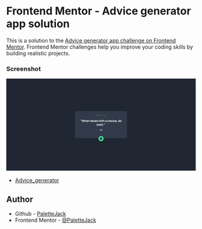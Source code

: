 # Frontend Mentor - Advice generator app solution

This is a solution to the [Advice generator app challenge on Frontend Mentor](https://www.frontendmentor.io/challenges/advice-generator-app-QdUG-13db). Frontend Mentor challenges help you improve your coding skills by building realistic projects.

### Screenshot

![](./screenshot.png)
- [Advice_generator](https://palettejack.github.io/FEM-Advice_Generator/)

## Author

- Github - [PaletteJack](https://github.com/PaletteJack)
- Frontend Mentor - [@PaletteJack](https://www.frontendmentor.io/profile/PaletteJack)
